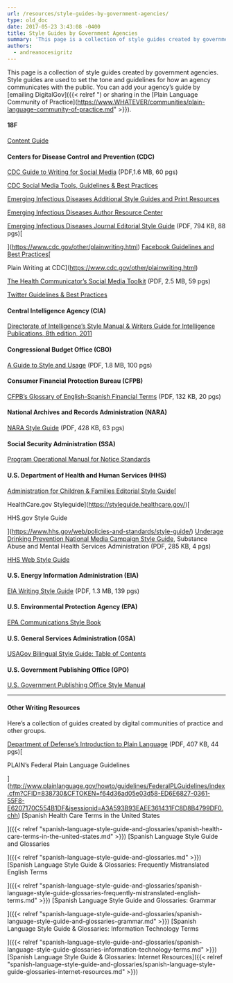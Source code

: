 ```yaml
---
url: /resources/style-guides-by-government-agencies/
type: old_doc
date: 2017-05-23 3:43:08 -0400
title: Style Guides by Government Agencies
summary: 'This page is a collection of style guides created by government agencies. Style guides are used to set the tone and guidelines for how an agency communicates with the public. You can add your agency&#8217;s guide by emailing DigitalGov or sharing in the Plain Language Community of Practice. 18F Content Guide Centers for Disease Control and Prevention (CDC)'
authors:
  - andreanocesigritz
---
```


This page is a collection of style guides created by government agencies. Style guides are used to set the tone and guidelines for how an agency communicates with the public. You can add your agency&#8217;s guide by [emailing DigitalGov]({{< relref ") or sharing in the [Plain Language Community of Practice](https://www.WHATEVER/communities/plain-language-community-of-practice.md" >}}).

#### 18F

[Content Guide](https://content-guide.18f.gov/)

#### Centers for Disease Control and Prevention (CDC)

[CDC Guide to Writing for Social Media](https://www.cdc.gov/socialmedia/tools/guidelines/guideforwriting.html) (PDF,1.6 MB, 60 pgs)
  
[CDC Social Media Tools, Guidelines & Best Practices](https://www.cdc.gov/socialmedia/tools/guidelines/)
  
[Emerging Infectious Diseases Additional Style Guides and Print Resources](https://wwwnc.cdc.gov/eid/page/additional-style-guides-and-print-resources)
  
[Emerging Infectious Diseases Author Resource Center](https://wwwnc.cdc.gov/eid/page/author-resource-center)
  
[Emerging Infectious Diseases Journal Editorial Style Guide](https://wwwnc.cdc.gov/eid/pdfs/StyleGuide.pdf) (PDF, 794 KB, 88 pgs)[
  
](https://www.cdc.gov/other/plainwriting.html) [Facebook Guidelines and Best Practices](https://www.cdc.gov/socialmedia/tools/guidelines/facebook-guidelines.html)[
  
Plain Writing at CDC](https://www.cdc.gov/other/plainwriting.html)
  
[The Health Communicator’s Social Media Toolkit](https://www.cdc.gov/socialmedia/tools/guidelines/socialmediatoolkit.html) (PDF, 2.5 MB, 59 pgs)
  
[Twitter Guidelines & Best Practices](https://www.cdc.gov/socialmedia/tools/guidelines/twitter.html)

#### Central Intelligence Agency (CIA)

[Directorate of Intelligence’s Style Manual & Writers Guide for Intelligence Publications, 8th edition, 2011](https://www.scribd.com/doc/233259974/Directorate-of-Intelligence-Style-Manual-Writers-Guide-for-Intelligence-Publications-Eighth-Edition-2011)

#### Congressional Budget Office (CBO)

[A Guide to Style and Usage](http://www.cbo.gov/sites/default/files/cbofiles/attachments/44975-StyleGuide.pdf) (PDF, 1.8 MB, 100 pgs)

#### Consumer Financial Protection Bureau (CFPB)

[CFPB&#8217;s Glossary of English-Spanish Financial Terms](https://s3.amazonaws.com/files.consumerfinance.gov/f/201510_cfpb_spanish-style-guide-glossary.pdf) (PDF, 132 KB, 20 pgs)

#### National Archives and Records Administration (NARA)

[NARA Style Guide](https://www.archives.gov/files/open/plain-writing/style-guide.pdf) (PDF, 428 KB, 63 pgs)

#### Social Security Administration (SSA)

[Program Operational Manual for Notice Standards](https://secure.ssa.gov/apps10/poms.nsf/lnx/0900610000)

#### U.S. Department of Health and Human Services (HHS)

[Administration for Children & Families Editorial Style Guide](https://www.acf.hhs.gov/digital-toolbox/content/editorial-style-guide)[
  
HealthCare.gov Styleguide](https://styleguide.healthcare.gov/)[
  
HHS.gov Style Guide
  
](https://www.hhs.gov/web/policies-and-standards/style-guide/) [Underage Drinking Prevention National Media Campaign Style Guide](https://www.samhsa.gov/sites/default/files/uad_campaign_style_guide.pdf), Substance Abuse and Mental Health Services Administration (PDF, 285 KB, 4 pgs)
  
[HHS Web Style Guide](https://www.hhs.gov/web/policies-and-standards/web-style-guide/)

#### U.S. Energy Information Administration (EIA)

[EIA Writing Style Guide](https://www.eia.gov/about/eiawritingstyleguide.pdf) (PDF, 1.3 MB, 139 pgs)

#### U.S. Environmental Protection Agency (EPA)

[EPA Communications Style Book](https://www.epa.gov/stylebook)

#### U.S. General Services Administration (GSA)

[USAGov Bilingual Style Guide: Table of Contents](https://www.usa.gov/style-guide/table-of-contents)

#### U.S. Government Publishing Office (GPO)

[U.S. Government Publishing Office Style Manual](https://www.gpo.gov/fdsys/search/pagedetails.action?collectionCode=GPO&granuleId=&packageId=GPO-STYLEMANUAL-2016)

* * *

#### Other Writing Resources

Here&#8217;s a collection of guides created by digital communities of practice and other groups.

[Department of Defense&#8217;s Introduction to Plain Language](http://www.dtic.mil/whs/directives/plainlanguage/PlainLanguageCourse.pdf) (PDF, 407 KB, 44 pgs)[
  
PLAIN&#8217;s Federal Plain Language Guidelines
  
](http://www.plainlanguage.gov/howto/guidelines/FederalPLGuidelines/index.cfm?CFID=838730&CFTOKEN=f64d36ad05e03d58-ED6E6827-0361-55F8-E6207170C554B1DF&jsessionid=A3A593B93EAEE361431FC8D8B4799DF0.chh) [Spanish Health Care Terms in the United States
  
]({{< relref "spanish-language-style-guide-and-glossaries/spanish-health-care-terms-in-the-united-states.md" >}}) [Spanish Language Style Guide and Glossaries
  
]({{< relref "spanish-language-style-guide-and-glossaries.md" >}}) [Spanish Language Style Guide & Glossaries: Frequently Mistranslated English Terms
  
]({{< relref "spanish-language-style-guide-and-glossaries/spanish-language-style-guide-glossaries-frequently-mistranslated-english-terms.md" >}}) [Spanish Language Style Guide and Glossaries: Grammar
  
]({{< relref "spanish-language-style-guide-and-glossaries/spanish-language-style-guide-and-glossaries-grammar.md" >}}) [Spanish Language Style Guide & Glossaries: Information Technology Terms
  
]({{< relref "spanish-language-style-guide-and-glossaries/spanish-language-style-guide-glossaries-information-technology-terms.md" >}}) [Spanish Language Style Guide & Glossaries: Internet Resources]({{< relref "spanish-language-style-guide-and-glossaries/spanish-language-style-guide-glossaries-internet-resources.md" >}})